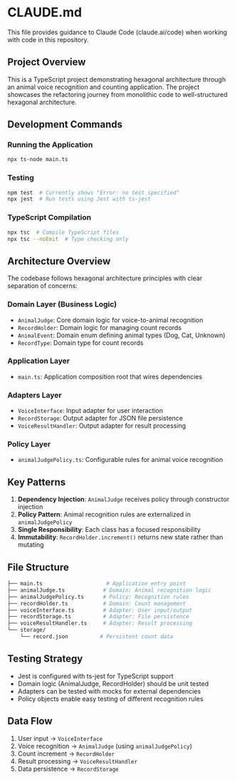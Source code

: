 # CLAUDE.md

This file provides guidance to Claude Code (claude.ai/code) when working with code in this repository.

## Project Overview

This is a TypeScript project demonstrating hexagonal architecture through an animal voice recognition and counting application. The project showcases the refactoring journey from monolithic code to well-structured hexagonal architecture.

## Development Commands

### Running the Application

```bash
npx ts-node main.ts
```

### Testing

```bash
npm test  # Currently shows "Error: no test specified"
npx jest  # Run tests using Jest with ts-jest
```

### TypeScript Compilation

```bash
npx tsc  # Compile TypeScript files
npx tsc --noEmit  # Type checking only
```

## Architecture Overview

The codebase follows hexagonal architecture principles with clear separation of concerns:

### Domain Layer (Business Logic)

- `AnimalJudge`: Core domain logic for voice-to-animal recognition
- `RecordHolder`: Domain logic for managing count records
- `AnimalEvent`: Domain enum defining animal types (Dog, Cat, Unknown)
- `RecordType`: Domain type for count records

### Application Layer

- `main.ts`: Application composition root that wires dependencies

### Adapters Layer

- `VoiceInterface`: Input adapter for user interaction
- `RecordStorage`: Output adapter for JSON file persistence
- `VoiceResultHandler`: Output adapter for result processing

### Policy Layer

- `animalJudgePolicy.ts`: Configurable rules for animal voice recognition

## Key Patterns

1. **Dependency Injection**: `AnimalJudge` receives policy through constructor injection
2. **Policy Pattern**: Animal recognition rules are externalized in `animalJudgePolicy`
3. **Single Responsibility**: Each class has a focused responsibility
4. **Immutability**: `RecordHolder.increment()` returns new state rather than mutating

## File Structure

```bash
├── main.ts                    # Application entry point
├── animalJudge.ts            # Domain: Animal recognition logic
├── animalJudgePolicy.ts      # Policy: Recognition rules
├── recordHolder.ts           # Domain: Count management
├── voiceInterface.ts         # Adapter: User input/output
├── recordStorage.ts          # Adapter: File persistence
├── voiceResultHandler.ts     # Adapter: Result processing
└── storage/
    └── record.json          # Persistent count data
```

## Testing Strategy

- Jest is configured with ts-jest for TypeScript support
- Domain logic (AnimalJudge, RecordHolder) should be unit tested
- Adapters can be tested with mocks for external dependencies
- Policy objects enable easy testing of different recognition rules

## Data Flow

1. User input → `VoiceInterface`
2. Voice recognition → `AnimalJudge` (using `animalJudgePolicy`)
3. Count increment → `RecordHolder`
4. Result processing → `VoiceResultHandler`
5. Data persistence → `RecordStorage`
